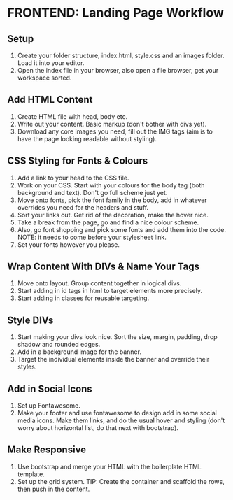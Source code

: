 # FRONTEND: Landing Page Workflow

## Setup
1. Create your folder structure, index.html, style.css and an images folder. Load it into your editor.
2. Open the index file in your browser, also open a file browser, get your workspace sorted.

## Add HTML Content
1. Create HTML file with head, body etc.
2. Write out your content. Basic markup (don't bother with divs yet).
3. Download any core images you need, fill out the IMG tags (aim is to have the page looking readable without styling).

## CSS Styling for Fonts & Colours
1. Add a link to your head to the CSS file.
2. Work on your CSS. Start with your colours for the body tag (both background and text). Don't go full scheme just yet.
3. Move onto fonts, pick the font family in the body, add in whatever overrides you need for the headers and stuff.
4. Sort your links out. Get rid of the decoration, make the hover nice.
5. Take a break from the page, go and find a nice colour scheme.
6. Also, go font shopping and pick some fonts and add them into the code. NOTE: it needs to come before your stylesheet link.
7. Set your fonts however you please.

## Wrap Content With DIVs & Name Your Tags
1. Move onto layout. Group content together in logical divs.
2. Start adding in id tags in html to target elements more precisely.
3. Start adding in classes for reusable targeting.

## Style DIVs
1. Start making your divs look nice. Sort the size, margin, padding, drop shadow and rounded edges.
2. Add in a background image for the banner.
3. Target the individual elements inside the banner and override their styles.

## Add in Social Icons
1. Set up Fontawesome.
2. Make your footer and use fontawesome to design add in some social media icons. Make them links, and do the usual hover and styling (don't worry about horizontal list, do that next with bootstrap).

## Make Responsive
1. Use bootstrap and merge your HTML with the boilerplate HTML template.
2. Set up the grid system. TIP: Create the container and scaffold the rows, then push in the content.
